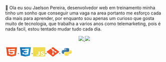 👋 Ola eu sou Jaelson Pereira, desenvolvedor web em treinamento minha tinho um sonho que conseguir uma vaga na area portanto me esforço cada dia mais para aprender, por enquanto sou apenas um curioso que gosta muito de tecnologia, que trabalha a varios anos como telemarketing, pois é nada facil, estou tentado mudar tudo cada dia.

<div align="center">
  <a href="https://github.com/jaelps">
  <img height="145em" src="https://github-readme-stats.vercel.app/api?username=jaelps&show_icons=true&theme=highcontrast&include_all_commits=true&count_private=true"/>
  <img height="145em" src="https://github-readme-stats.vercel.app/api/top-langs/?username=jaelps&layout=compact&langs_count=7&theme=highcontrast"/>
</div>

<div style="display: inline_block"><br>
  <img align="center" alt="Rafa-HTML" height="30" width="40" src="https://raw.githubusercontent.com/devicons/devicon/master/icons/html5/html5-original.svg">
  <img align="center" alt="CSS" height="30" width="40" src="https://github.com/devicons/devicon/blob/master/icons/css3/css3-original.svg">
  <img align="center" alt="Rafa-Js" height="30" width="40" src="https://raw.githubusercontent.com/devicons/devicon/master/icons/javascript/javascript-plain.svg">
  <img align="center" alt="git" height="30" width="40" src="https://github.com/devicons/devicon/blob/master/icons/git/git-original.svg" />
  <img align="center" alt="python" height="30" width="40" src="https://github.com/devicons/devicon/blob/master/icons/python/python-original.svg" />
  

  
  
</div>
